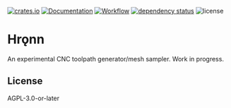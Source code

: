 [![crates.io](https://img.shields.io/crates/v/hronn.svg)](https://crates.io/crates/hronn)
[![Documentation](https://docs.rs/hronn/badge.svg)](https://docs.rs/hronn)
[![Workflow](https://github.com/eadf/hronn.rs/workflows/Rust/badge.svg)](https://github.com/eadf/hronn.rs/workflows/Rust/badge.svg)
[![dependency status](https://deps.rs/crate/hronn/0.1.0/status.svg)](https://deps.rs/crate/hronn/0.1.0)
![license](https://img.shields.io/crates/l/hronn)

# Hrǫnn

An experimental CNC toolpath generator/mesh sampler. Work in progress.

## License
AGPL-3.0-or-later
